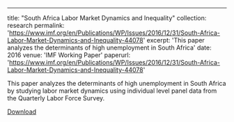 ---
title: "South Africa Labor Market Dynamics and Inequality"
collection: research
permalink: 'https://www.imf.org/en/Publications/WP/Issues/2016/12/31/South-Africa-Labor-Market-Dynamics-and-Inequality-44078'
excerpt: 'This paper analyzes the determinants of high unemployment in South Africa'
date: 2016
venue: 'IMF Working Paper'
paperurl: 'https://www.imf.org/en/Publications/WP/Issues/2016/12/31/South-Africa-Labor-Market-Dynamics-and-Inequality-44078'

This paper analyzes the determinants of high unemployment in South Africa by studying labor market dynamics using individual level panel data from the Quarterly Labor Force Survey. 

 
[Download](https://www.imf.org/en/Publications/WP/Issues/2016/12/31/South-Africa-Labor-Market-Dynamics-and-Inequality-44078)
